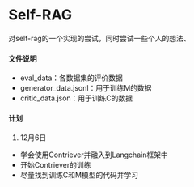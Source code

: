 # Self-RAG
对self-rag的一个实现的尝试，同时尝试一些个人的想法、

#### 文件说明

- eval_data：各数据集的评价数据
- generator_data.jsonl：用于训练M的数据
- critic_data.json：用于训练C的数据

#### 计划
1. 12月6日
- 学会使用Contriever并融入到Langchain框架中
- 开始Contriever的训练
- 尽量找到训练C和M模型的代码并学习


